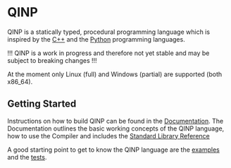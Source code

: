 # QINP

QINP is a statically typed, procedural programming language which is inspired by the [C++](https://en.wikipedia.org/wiki/C%2B%2B) and the [Python](https://www.python.org/) programming languages.

!!! QINP is a work in progress and therefore not yet stable and may be subject to breaking changes !!!

At the moment only Linux (full) and Windows (partial) are supported (both x86_64).

## Getting Started

Instructions on how to build QINP can be found in the  [Documentation](./docs/home.md#getting-started).
The Documentation outlines the basic working concepts of the QINP language, how to use the Compiler and includes the [Standard Library Reference](./docs/stdlib/stdlib.md)

A good starting point to get to know the QINP language are the [examples](./examples/) and the [tests](./tests/).
